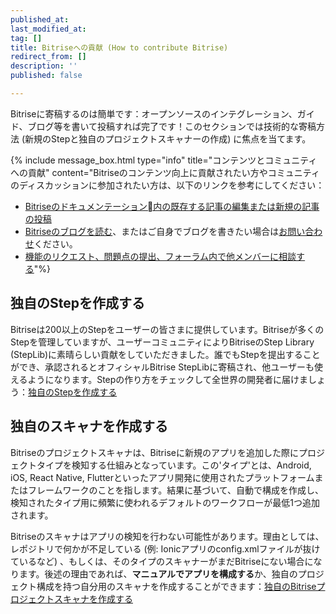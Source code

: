 ```yaml
---
published_at:
last_modified_at:
tag: []
title: Bitriseへの貢献 (How to contribute Bitrise)
redirect_from: []
description: ''
published: false

---
```

Bitriseに寄稿するのは簡単です：オープンソースのインテグレーション、ガイド、ブログ等を書いて投稿すれば完了です！このセクションでは技術的な寄稿方法 (新規のStepと独自のプロジェクトスキャナーの作成) に焦点を当てます。

{% include message_box.html type="info" title="コンテンツとコミュニティへの貢献" content="Bitriseのコンテンツ向上に貢献されたい方やコミュニティのディスカッションに参加されたい方は、以下のリンクを参考にしてください：

* [Bitriseのドキュメンテーション内の既存する記事の編集または新規の記事の投稿](https://github.com/bitrise-io/devcenter/)
* [Bitriseのブログを読む](https://blog.bitrise.io/)、またはご自身でブログを書きたい場合は[お問い合わせ](https://www.bitrise.io/contact)ください。
* [機能のリクエスト、問題点の提出、フォーラム内で他メンバーに相談する](https://discuss.bitrise.io/)"%}

## 独自のStepを作成する

Bitriseは200以上のStepをユーザーの皆さまに提供しています。Bitriseが多くのStepを管理していますが、ユーザーコミュニティによりBitriseのStep Library (StepLib)に素晴らしい貢献をしていただきました。誰でもStepを提出することができ、承認されるとオフィシャルBitrise StepLibに寄稿され、他ユーザーも使えるようになります。Stepの作り方をチェックして全世界の開発者に届けましょう：[独自のStepを作成する](/contributors/create-your-own-step/)

## 独自のスキャナを作成する

Bitriseのプロジェクトスキャナは、Bitriseに新規のアプリを追加した際にプロジェクトタイプを検知する仕組みとなっています。この'タイプ'とは、Android, iOS, React Native, Flutterといったアプリ開発に使用されたプラットフォームまたはフレームワークのことを指します。結果に基づいて、自動で構成を作成し、検知されたタイプ用に頻繁に使われるデフォルトのワークフローが最低1つ追加されます。

Bitriseのスキャナはアプリの検知を行わない可能性があります。理由としては、レポジトリで何かが不足している (例: Ionicアプリのconfig.xmlファイルが抜けているなど) 、もしくは、そのタイプのスキャナーがまだBitriseにない場合になります。後述の理由であれば、**マニュアルでアプリを構成する**か、独自のプロジェクト構成を持つ自分用のスキャナを作成することができます：[独自のBitriseプロジェクトスキャナを作成する](/contributors/creating-your-own-bitrise-project-scanner/)